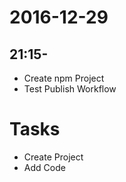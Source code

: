 # 2016-12-29

## 21:15-

- Create npm Project
- Test Publish Workflow

# Tasks

- Create Project
- Add Code
